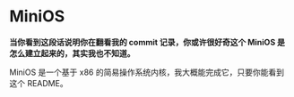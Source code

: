# MiniOS

**当你看到这段话说明你在翻看我的 commit 记录，你或许很好奇这个 MiniOS 是怎么建立起来的，其实我也不知道。**

MiniOS 是一个基于 x86 的简易操作系统内核，我大概能完成它，只要你能看到这个 README。